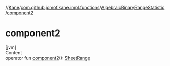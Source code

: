 //[Kane](../../index.md)/[com.github.jomof.kane.impl.functions](../index.md)/[AlgebraicBinaryRangeStatistic](index.md)/[component2](component2.md)



# component2  
[jvm]  
Content  
operator fun [component2](component2.md)(): [SheetRange](../../com.github.jomof.kane.impl.sheet/-sheet-range/index.md)  



